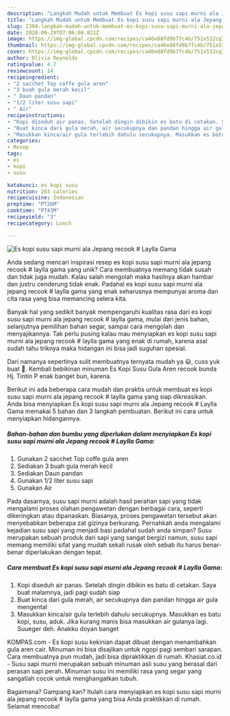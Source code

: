```yaml
---
description: "Langkah Mudah untuk Membuat Es kopi susu sapi murni ala Jepang recook # Laylla Gama Anti Gagal"
title: "Langkah Mudah untuk Membuat Es kopi susu sapi murni ala Jepang recook # Laylla Gama Anti Gagal"
slug: 2394-langkah-mudah-untuk-membuat-es-kopi-susu-sapi-murni-ala-jepang-recook-laylla-gama-anti-gagal
date: 2020-09-29T07:06:08.821Z
image: https://img-global.cpcdn.com/recipes/ca46e88fd9b7fc4b/751x532cq70/es-kopi-susu-sapi-murni-ala-jepang-recook-laylla-gama-foto-resep-utama.jpg
thumbnail: https://img-global.cpcdn.com/recipes/ca46e88fd9b7fc4b/751x532cq70/es-kopi-susu-sapi-murni-ala-jepang-recook-laylla-gama-foto-resep-utama.jpg
cover: https://img-global.cpcdn.com/recipes/ca46e88fd9b7fc4b/751x532cq70/es-kopi-susu-sapi-murni-ala-jepang-recook-laylla-gama-foto-resep-utama.jpg
author: Olivia Reynolds
ratingvalue: 4.7
reviewcount: 14
recipeingredient:
- "2 sacchet Top coffe gula aren"
- "3 buah gula merah kecil"
- " Daun pandan"
- "1/2 liter susu sapi"
- " Air"
recipeinstructions:
- "Kopi diseduh air panas. Setelah dingin dibikin es batu di cetakan. Saya buat malamnya, jadi pagi sudah siap"
- "Buat kinca dari gula merah, air secukupnya dan pandan hingga air gula mengental"
- "Masukkan kinca/air gula terlebih dahulu secukupnya. Masukkan es batu kopi, susu, aduk. Jika kurang manis bisa masukkan air gulanya lagi. Suueger deh. Anakku doyan banget"
categories:
- Resep
tags:
- es
- kopi
- susu

katakunci: es kopi susu 
nutrition: 263 calories
recipecuisine: Indonesian
preptime: "PT26M"
cooktime: "PT43M"
recipeyield: "3"
recipecategory: Lunch

---
```



![Es kopi susu sapi murni ala Jepang recook # Laylla Gama](https://img-global.cpcdn.com/recipes/ca46e88fd9b7fc4b/751x532cq70/es-kopi-susu-sapi-murni-ala-jepang-recook-laylla-gama-foto-resep-utama.jpg)

Anda sedang mencari inspirasi resep es kopi susu sapi murni ala jepang recook # laylla gama yang unik? Cara membuatnya memang tidak susah dan tidak juga mudah. Kalau salah mengolah maka hasilnya akan hambar dan justru cenderung tidak enak. Padahal es kopi susu sapi murni ala jepang recook # laylla gama yang enak seharusnya mempunyai aroma dan cita rasa yang bisa memancing selera kita.

Banyak hal yang sedikit banyak mempengaruhi kualitas rasa dari es kopi susu sapi murni ala jepang recook # laylla gama, mulai dari jenis bahan, selanjutnya pemilihan bahan segar, sampai cara mengolah dan menyajikannya. Tak perlu pusing kalau mau menyiapkan es kopi susu sapi murni ala jepang recook # laylla gama yang enak di rumah, karena asal sudah tahu triknya maka hidangan ini bisa jadi suguhan spesial.

Dari namanya sepertinya sulit membuatnya ternyata mudah ya 😃, cuss yuk buat 💃. Kembali bebikinan minuman Es Kopi Susu Gula Aren recook bunda Hj. Tintin P enak banget bun, karena.


Berikut ini ada beberapa cara mudah dan praktis untuk membuat es kopi susu sapi murni ala jepang recook # laylla gama yang siap dikreasikan. Anda bisa menyiapkan Es kopi susu sapi murni ala Jepang recook # Laylla Gama memakai 5 bahan dan 3 langkah pembuatan. Berikut ini cara untuk menyiapkan hidangannya.

<!--inarticleads1-->

##### Bahan-bahan dan bumbu yang diperlukan dalam menyiapkan Es kopi susu sapi murni ala Jepang recook # Laylla Gama:

1. Gunakan 2 sacchet Top coffe gula aren
1. Sediakan 3 buah gula merah kecil
1. Sediakan  Daun pandan
1. Gunakan 1/2 liter susu sapi
1. Gunakan  Air


Pada dasarnya, susu sapi murni adalah hasil perahan sapi yang tidak mengalami proses olahan pengawetan dengan berbagai cara, seperti dikeringkan atau dipanaskan. Biasanya, proses pengawetan tersebut akan menyebabkan beberapa zat gizinya berkurang. Pernahkah anda mengalami kejadian susu sapi yang menjadi basi padahal sudah anda simpan? Susu merupakan sebuah produk dari sapi yang sangat bergizi namun, susu sapi memang memiliki sifat yang mudah sekali rusak oleh sebab itu harus benar-benar diperlakukan dengan tepat. 

<!--inarticleads2-->

##### Cara membuat Es kopi susu sapi murni ala Jepang recook # Laylla Gama:

1. Kopi diseduh air panas. Setelah dingin dibikin es batu di cetakan. Saya buat malamnya, jadi pagi sudah siap
1. Buat kinca dari gula merah, air secukupnya dan pandan hingga air gula mengental
1. Masukkan kinca/air gula terlebih dahulu secukupnya. Masukkan es batu kopi, susu, aduk. Jika kurang manis bisa masukkan air gulanya lagi. Suueger deh. Anakku doyan banget


KOMPAS.com - Es kopi susu kekinian dapat dibuat dengan menambahkan gula aren cair. Minuman ini bisa disajikan untuk ngopi pagi sembari sarapan. Cara membuatnya pun mudah, jadi bisa dipraktikkan di rumah. Khasiat.co.id - Susu sapi murni merupakan sebuah minuman asli susu yang berasal dari perasan sapi perah. Minuman susu ini memiliki rasa yang segar yang sangatlah cocok untuk menghangatkan tubuh. 

Bagaimana? Gampang kan? Itulah cara menyiapkan es kopi susu sapi murni ala jepang recook # laylla gama yang bisa Anda praktikkan di rumah. Selamat mencoba!
